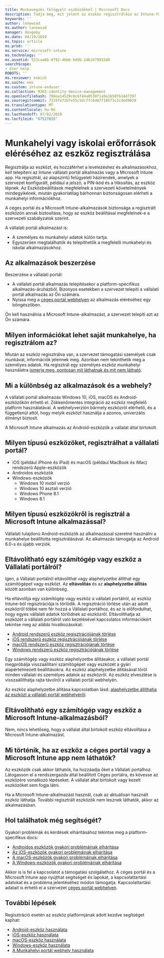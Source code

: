 ```yaml
---
title: Munkavégzés felügyelt eszközökkel | Microsoft Docs
description: Tudja meg, mit jelent az eszköz regisztrálása az Intune-felügyeletben.
keywords: ''
author: lenewsad
ms.author: lanewsad
manager: dougeby
ms.date: 04/19/2019
ms.topic: article
ms.prod: ''
ms.service: microsoft-intune
ms.technology: ''
ms.assetid: 523caa6b-d792-4bb6-bddb-24b2479932d8
searchScope:
- User help
ROBOTS: ''
ms.reviewer: esmich
ms.suite: ems
ms.custom: intune-enduser
ms.collection: M365-identity-device-management
ms.openlocfilehash: 798ea14529c0cbf44a0530f1a9a16507b14d7397
ms.sourcegitcommit: 7315fe72b7e55c5dcffc6d87f185f3c2cded9028
ms.translationtype: MT
ms.contentlocale: hu-HU
ms.lasthandoff: 07/02/2019
ms.locfileid: "67527835"
---
```

# <a name="enroll-device-for-access-to-work-or-school-resources"></a>Munkahelyi vagy iskolai erőforrások eléréséhez az eszköz regisztrálása
Regisztrálja az eszközt, és hozzáférhet a levelezéshez és alkalmazásokhoz, kell telepíteni az Intune vállalati portál alkalmazás vagy a Microsoft Intune app. Ha regisztrál, az alapszintű felügyeleti házirendek, amelyek a szervezet konfigurált, például a jelszó, a PIN-kód és a titkosítás, az eszköz lépnek. Az Eszközbeállítások megfelelnek a szervezeti követelmények mindegyikének, miután gyakorlatilag bárhonnan biztonságosan elérheti a munkahelyi információkhoz.  

A céges portál és a Microsoft Intune-alkalmazások biztonsága a regisztrált eszközön annak biztosítása, hogy az eszköz beállításai megfelelnek-e a szervezeti szabályzatok szerint. 

A vállalati portál alkalmazást is:  
* A személyes és munkahelyi adatok külön tartja.  
* Egyszerűen megtalálhatók és telepíthetők a megfelelő munkahelyi és iskolai alkalmazásokhoz.   

## <a name="get-the-apps"></a>Az alkalmazások beszerzése
Beszerzése a vállalati portál:

- A vállalati portál alkalmazás telepítésekor a platform-specifikus alkalmazás-áruházból. Bizonyos esetekben a szervezet telepíti a vállalati portál alkalmazás az Ön számára.  
- Nyissa meg a [céges portál webhelyen](https://go.microsoft.com/fwlink/?linkid=2010980) az alkalmazás eléréséhez egy böngészőben.  

Ön kell használnia a Microsoft Intune-alkalmazást, a szervezet telepíti azt az Ön számára.  


## <a name="what-information-can-my-company-see-when-i-enroll"></a>Milyen információkat lehet saját munkahelye, ha regisztrálom az?
Miután az eszköz regisztrálva van, a szervezet támogatási személyek csak munkával, információk jelennek meg. Azonban nem tekinthetik meg a személyes adatok. Ha regisztrál egy személyes eszköz munkahelyi használatra [ismerje meg, pontosan mit láthatnak és mit nem látható](what-info-can-your-company-see-when-you-enroll-your-device-in-intune.md).  


## <a name="whats-the-difference-between-the-apps-and-the-website"></a>Mi a különbség az alkalmazások és a webhely?
A vállalati portál alkalmazás Windows 10, iOS, macOS és Android-eszközökön érhető el. Zökkenőmentes integráció az eszköz megfelelő platform használatával. A webhelyverzión bármely eszközről elérhető, és a függetlenül attól, hogy melyik eszközt használja a azonos, univerzális élményt biztosít. 

A Microsoft Intune alkalmazás az Android-eszközök a vállalat által birtokolt.  

## <a name="what-kind-of-devices-can-you-enroll-with-company-portal"></a>Milyen típusú eszközöket, regisztrálhat a vállalati portál?
-   iOS (például iPhone és iPad) és macOS (például MacBook és iMac) rendszerű Apple-eszközök
-   Androidos eszközök
-   Windows-eszközök
    -   Windows 10 mobil verzió
    -   Windows 10 asztali verzió
    -   Windows Phone 8.1
    -   Windows 8.1

## <a name="what-kind-of-devices-can-you-enroll-with-the-microsoft-intune-app"></a>Milyen típusú eszközökről is regisztrál a Microsoft Intune alkalmazással?  
Vállalati tulajdonú Android-eszközök az alkalmazással szeretné használni a munkahelye beállította regisztrálásával. Az alkalmazás támogatja az Android 6.0-s és újabb verziók. 

## <a name="can-you-remove-a-computer-or-device-from-the-company-portal"></a>Eltávolítható egy számítógép vagy eszköz a Vállalati portálról?
Igen, a Vállalati portálról eltávolíthat vagy alaphelyzetbe állíthat egy számítógépet vagy eszközt. Az **eltávolítás** és az **alaphelyzetbe állítás** között azonban van különbség.

Ha eltávolítja egy számítógép vagy eszköz a vállalati portálról, az eszköz Intune-ból regisztrációja is törlődik. A regisztráció törlése után az adott eszközről többé nem fér hozzá a Vállalati portálhoz, és az is előfordulhat, hogy egyes vállalati adatok törlődnek az eszközről. Eltávolíthatja az eszközét a vállalati portálról való kezelésével kapcsolatos információkért tekintse meg az alábbi hivatkozásokat:  

- [Android rendszerű eszköz regisztrációjának törlése](unenroll-your-device-from-intune-android.md)
- [iOS rendszerű eszköz regisztrációjának törlése](unenroll-your-device-from-intune-ios.md)
- [macOS rendszerű eszköz regisztrációjának törlése](unenroll-your-device-from-intune-macos.md)
- [Windows rendszerű eszköz regisztrációjának törlése](unenroll-your-device-from-intune-windows.md)

Egy számítógép vagy eszköz alaphelyzetbe állításakor, a vállalati portál megpróbálja visszaállítani számítógépét vagy eszközét a gyári alapértelmezett beállításokra. Az eszköz alaphelyzetbe állításával töröl minden vállalati és személyes adatok az eszközről. Az eszköz elvesztése is visszaállíthatja rajta távolról a vállalati portál webhelyén.  

Az eszköz alaphelyzetbe állítása kapcsolatban lásd: [alaphelyzetbe állíthatja az eszközt a vállalati portál webhelyéről](reset-erase-your-device-cpwebsite.md).  

## <a name="can-you-remove-a-computer-or-device-from-the-microsoft-intune-app"></a>Eltávolítható egy számítógép vagy eszköz a Microsoft Intune-alkalmazásból?
Nem, nincs lehetőség, hogy a vállalat által birtokolt eszköz eltávolítása a Microsoft Intune-alkalmazást.  

## <a name="what-if-i-cant-see-my-device-in-the-company-portal-or-microsoft-intune-app"></a>Mi történik, ha az eszköz a céges portál vagy a Microsoft Intune app nem láthatók?
Az eszközök csak akkor láthatók, ha hozzáadja őket a Vállalati portálhoz. Látogasson el a rendszergazda által beállított Céges portálra, és kövesse az eszközére vonatkozó lépéseket. A vállalat által birtokolt vagy kezelt eszközöket sem fogja látni.

Ha a Microsoft Intune-alkalmazást használ, csak az aktuálisan használt eszköz láthatja. További regisztrált eszközök nem lesznek láthatók, akkor az alkalmazásban.  

## <a name="where-else-can-i-go-for-help"></a>Hol találhatok még segítségét?  
Gyakori problémák és kérdések elhárításához tekintse meg a platform-specifikus docs:  

- [Androidos eszközök gyakori problémáinak elhárítása](check-compliance-on-your-device-android.md)  
- [Az iOS-eszközök gyakori problémáinak elhárítása](troubleshoot-your-device-ios.md)
- [A macOS-eszközök gyakori problémáinak elhárítása](troubleshoot-your-device-macos.md)
- [A Windows-eszközök gyakori problémáinak elhárítása](troubleshoot-your-device-windows.md)

Akkor is is fel a kapcsolatot a támogatási szolgálathoz. A céges portál és a Microsoft Intune app nyújthat segítséget és lapokat, a kapcsolattartási adatokat és a probléma jelentéséhez módon támogatja. Kapcsolattartási adatait is érhető el a szervezet [céges portál webhelyen](https://go.microsoft.com/fwlink/?linkid=2010980).  

## <a name="next-steps"></a>További lépések  

Regisztráció esetén az eszköz platformjának adott kezdve segítséget kaphat:  

- [Android-eszköz használata](using-your-android-device-with-intune.md)
- [iOS-eszköz használata](using-your-ios-device-with-intune.md)
- [macOS-eszköz használata](using-your-macos-device-with-intune.md)
- [Windows-eszköz használata](using-your-windows-device-with-intune.md)
- [A Munkahelyi portál webhely használata](using-the-intune-company-portal-website.md)


